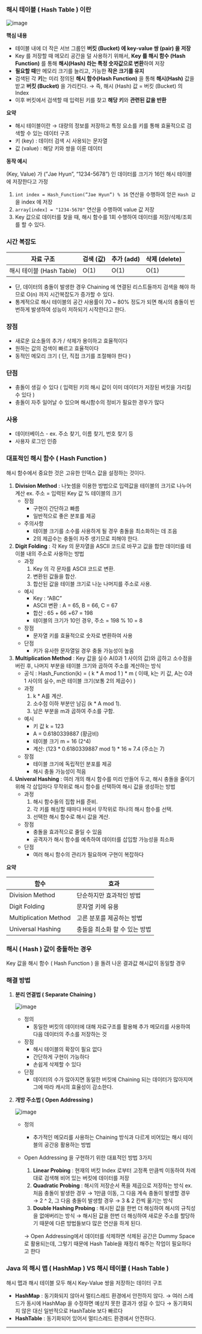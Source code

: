 ### 해시 테이블 ( Hash Table ) 이란

![image](https://github.com/pastjung/DataStructure/assets/87860163/8d3c3597-76fa-48f0-b422-1754df6fabe7)


**핵심 내용**

- 테이블 내에 더 작은 서브 그룹인 **버킷 (Bucket) 에 key-value 쌍 (pair) 을 저장**
- Key 를 저장할 때 메모리 공간을 덜 사용하기 위해서, **Key 를 해시 함수 (Hash Function)** 를 통해 **해시(Hash) 라는 특정 숫자값으로 변환**하여 저장
- **필요할 때**만 메모리 크기를 늘리고, 가능한 **작은 크기를 유지**
- 검색된 각 **키**는 미리 정의된 **해시 함수(Hash Function)** 을 통해 **해시(Hash)** 값을 받고 **버킷 (Bucket)** 을 가리킨다.
→ 즉, 해시 (Hash) 값 = 버킷 (Bucket) 의 Index
- 이후 버킷에서 검색할 때 입력된 키를 찾고 **해당 키**와 **관련된 값을 반환**

**요약**

- 해시 테이블이란 → 대량의 정보를 저장하고 특정 요소를 키를 통해 효율적으로 검색할 수 있는 데이터 구조
- 키 (key) : 데이터 검색 시 사용되는 문자열
- 값 (value) : 해당 키와 쌍을 이룬 데이터

**동작 예시**

(Key, Value) 가 (”Jae Hyun”, “1234-5678”) 인 데이터를 크기가 16인 해시 테이블에 저장한다고 가정

1. `int index = Hash_Function(”Jae Hyun”) % 16` 연산을 수행하여 얻은 `Hash 값`을 index 에 저장
2. `array[index] = "1234-5678"` 연산을 수행하여 value 값 저장
3. Key 값으로 데이터를 찾을 때, 해시 함수를 1회 수행하여 데이터를 저장/삭제/조회 를 할 수 있다.

### 시간 복잡도

| 자료 구조 | 검색 (값) | 추가 (add) | 삭제 (delete) |
| --- | --- | --- | --- |
| 해시 테이블 (Hash Table) | O(1) | O(1) | O(1) |
- 단, 데이터의 충돌이 발생한 경우 Chaining 에 연결된 리스트들까지 검색을 해야 하므로 O(n) 까지 시간복잡도가 증가할 수 있다.
- 통계적으로 해시 테이블의 공간 사용률이 70 ~ 80% 정도가 되면 해시의 충돌이 빈번하게 발생하여 성능이 저하되기 시작한다고 한다.

### 장점

- 새로운 요소들의 추가 / 삭제가 용이하고 효율적이다
- 원하는 값의 검색이 빠르고 효율적이다
- 동적인 메모리 크기 ( 단, 직접 크기를 조절해야 한다 )

### 단점

- 충돌이 생길 수 있다 ( 입력된 키의 해시 값이 이미 데이터가 저장된 버킷을 가리킬 수 있다 )
- 충돌이 자주 일어날 수 있으며 해시함수의 정비가 필요한 경우가 많다

### 사용

- 데이터베이스 - ex. 주소 찾기, 이름 찾기, 번호 찾기 등
- 사용자 로그인 인증

### 대표적인 해시 함수 ( Hash Function )

해시 함수에서 중요한 것은 고유한 인덱스 값을 설정하는 것이다.

1. **Division Method** : 나눗셈을 이용한 방법으로 입력값을 테이블의 크기로 나누어 계산
ex. 주소 = 입력된 Key 값 % 테이블의 크기
    - 장점
        - 구현이 간단하고 빠름
        - 일반적으로 좋은 분포를 제공
    - 주의사항
        - 테이블 크기를 소수를 사용하게 될 경우 충돌을 최소화하는 데 조음
        - 2의 제곱수는 충돌이 자주 생기므로 피해야 한다.
2. **Digit Folding** : 각 Key 의 문자열을 ASCII 코드로 바꾸고 값을 합한 데이터를 테이블 내의 주소로 사용하는 방법
    - 과정
        1. Key 의 각 문자를 ASCII 코드로 변환.
        2. 변환된 값들을 합산.
        3. 합산된 값을 테이블 크기로 나눈 나머지를 주소로 사용.
    - 예시
        - Key : “ABC”
        - ASCII 변환 : A = 65, B = 66, C = 67
        - 합산 : 65 + 66 +67 = 198
        - 테이블의 크기가 10인 경우, 주소 = 198 % 10 = 8
    - 장점
        - 문자열 키를 효율적으로 숫자로 변환하여 사용
    - 단점
        - 키가 유사한 문자열일 경우 충돌 가능성이 높음
3. **Multiplication Method** : Key 값을 실수 A(0과 1 사이의 값)와 곱하고 소수점을 버린 후, 나머지 부분을 테이블 크기와 곱하여 주소를 계산하는 방식
    - 공식 : Hash_Function(k) = ( k * A mod 1 ) * m
    ( 이때, k는 키 값, A는 0과 1 사이의 실수, m은 테이블 크기(보통 2의 제곱수) )
    - 과정
        1. k * A를 계산.
        2. 소수점 이하 부분만 남김 (k * A mod 1).
        3. 남은 부분을 m과 곱하여 주소를 구함.
    - 예시
        - 키 값 k = 123
        - A = 0.6180339887 (황금비)
        - 테이블 크기 m = 16 (2^4)
        - 계산: (123 * 0.6180339887 mod 1) * 16 ≈ 7.4 (주소는 7)
    - 장점
        - 테이블 크기에 독립적인 분포를 제공
        - 해시 충돌 가능성이 적음
4. **Univeral Hashing** : 여러 개의 해시 함수를 미리 만들어 두고, 해시 충돌을 줄이기 위해 각 삽입마다 무작위로 해시 함수를 선택하여 해시 값을 생성하는 방법
    - 과정
        1. 해시 함수들의 집합 H를 준비.
        2. 각 키를 해싱할 때마다 H에서 무작위로 하나의 해시 함수를 선택.
        3. 선택한 해시 함수로 해시 값을 계산.
    - 장점
        - 충돌을 효과적으로 줄일 수 있음
        - 공격자가 해시 함수를 예측하여 데이터를 삽입할 가능성을 최소화
    - 단점
        - 여러 해시 함수의 관리가 필요하며 구현이 복잡하다

**요약**

| 함수 | 효과 |
| --- | --- |
| Division Method | 단순하지만 효과적인 방법 |
| Digit Folding | 문자열 키에 유용 |
| Multiplication Method | 고른 분포를 제공하는 방법 |
| Universal Hashing | 충돌을 최소화 할 수 있는 방법 |

### 해시 ( Hash ) 값이 충돌하는 경우

Key 값을 해시 함수 ( Hash Function ) 을 돌려 나온 결과값 해시값이 동일할 경우

### 해결 방법

1. **분리 연결법 ( Separate Chaining )**
    
    ![image](https://github.com/pastjung/DataStructure/assets/87860163/a0e901eb-2b74-48e6-9fa8-10921e4bebba)
    
    - 정의
        - 동일한 버킷의 데이터에 대해 자료구조를 활용해 추가 메모리를 사용하여 다음 데이터의 주소를 저장하는 것
    - 장점
        - 해시 테이블의 확장이 필요 없다
        - 간단하게 구현이 가능하다
        - 손쉽게 삭제할 수 있다
    - 단점
        - 데이터의 수가 많아지면 동일한 버킷에 Chaining 되는 데이터가 많아지며 그에 따라 캐시의 효율성이 감소한다.
2. **개방 주소법 ( Open Addressing )**
    
    ![image](https://github.com/pastjung/DataStructure/assets/87860163/4024e87e-a564-4fc1-8151-067ef76ad6ab)
    
    - 정의
        - 추가적인 메모리를 사용하는 Chaining 방식과 다르게 비어있는 해시 테이블의 공간응 활용하는 방법
    - Open Addressing 을 구현하기 위한 대표적인 방법 3가지
        1. **Linear Probing** : 현재의 버킷 Index 로부터 고정폭 만큼씩 이동하여 차례대로 검색해 비어 있는 버킷에 데이터를 저장
        2. **Quadratic Probing** : 해시의 저장순서 폭을 제곱으로 저장하는 방식
        ex. 처음 충돌이 발생한 경우 → 1만큼 이동,
        그 다음 계속 충돌이 발생할 경우 → 2 ^ 2,
        그 다음 충돌이 발생할 경우 → 3 & 2 칸씩 옮기는 방식
        3. **Double Hashing Probing** : 해시된 값을 한번 더 해싱하여 해시의 규칙성을 없애버리는 방식
        → 해시된 값을 한번 더 해싱하여 새로운 주소를 할당하기 때문에 다른 방법들보다 많은 연산을 하게 된다.
        
        → Open Addressing에서 데이터를 삭제하면 삭제된 공간은 Dummy Space로 활용되는데, 그렇기 때문에 Hash Table을 재정리 해주는 작업이 필요하다고 한다
        

### Java 의 해시 맵 ( HashMap ) VS 해시 테이블 ( Hash Table )

해시 맵과 해시 테이블 모두 해시 Key-Value 쌍을 저장하는 데이터 구조

- **HashMap** : 동기화되지 않아서 멀티스레드 환경에서 안전하지 않다.
→ 여러 스레드가 동시에 HashMap 을 수정하면 예상치 못한 결과가 생길 수 있다
→ 동기화되지 않은 대신 일반적으로 HashTable 보다 빠르다
- **HashTable** : 동기화되어 있어서 멀티스레드 환경에서 안전하다.

---
